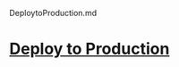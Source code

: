 DeploytoProduction.md
# [Deploy to Production](https://flask.palletsprojects.com/en/1.1.x/tutorial/deploy/)